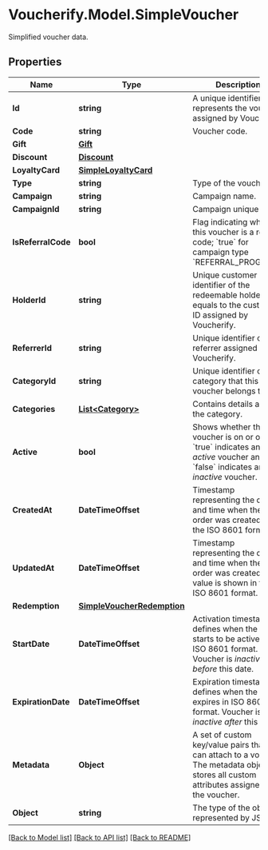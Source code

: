 # Voucherify.Model.SimpleVoucher
Simplified voucher data.

## Properties

Name | Type | Description | Notes
------------ | ------------- | ------------- | -------------
**Id** | **string** | A unique identifier that represents the voucher assigned by Voucherify. | [optional] 
**Code** | **string** | Voucher code. | [optional] 
**Gift** | [**Gift**](Gift.md) |  | [optional] 
**Discount** | [**Discount**](Discount.md) |  | [optional] 
**LoyaltyCard** | [**SimpleLoyaltyCard**](SimpleLoyaltyCard.md) |  | [optional] 
**Type** | **string** | Type of the voucher. | [optional] 
**Campaign** | **string** | Campaign name. | [optional] 
**CampaignId** | **string** | Campaign unique ID. | [optional] 
**IsReferralCode** | **bool** | Flag indicating whether this voucher is a referral code; &#x60;true&#x60; for campaign type &#x60;REFERRAL_PROGRAM&#x60;. | [optional] 
**HolderId** | **string** | Unique customer identifier of the redeemable holder. It equals to the customer ID assigned by Voucherify. | [optional] 
**ReferrerId** | **string** | Unique identifier of the referrer assigned by Voucherify. | [optional] 
**CategoryId** | **string** | Unique identifier of the category that this voucher belongs to. | [optional] 
**Categories** | [**List&lt;Category&gt;**](Category.md) | Contains details about the category. | [optional] 
**Active** | **bool** | Shows whether the voucher is on or off. &#x60;true&#x60; indicates an *active* voucher and &#x60;false&#x60; indicates an *inactive* voucher. | [optional] 
**CreatedAt** | **DateTimeOffset** | Timestamp representing the date and time when the order was created in the ISO 8601 format. | [optional] 
**UpdatedAt** | **DateTimeOffset** | Timestamp representing the date and time when the order was created. The value is shown in the ISO 8601 format. | [optional] 
**Redemption** | [**SimpleVoucherRedemption**](SimpleVoucherRedemption.md) |  | [optional] 
**StartDate** | **DateTimeOffset** | Activation timestamp defines when the code starts to be active in ISO 8601 format. Voucher is *inactive before* this date. | [optional] 
**ExpirationDate** | **DateTimeOffset** | Expiration timestamp defines when the code expires in ISO 8601 format.  Voucher is *inactive after* this date. | [optional] 
**Metadata** | **Object** | A set of custom key/value pairs that you can attach to a voucher. The metadata object stores all custom attributes assigned to the voucher. | [optional] 
**Object** | **string** | The type of the object represented by JSON. | [optional] [default to ObjectEnum.Voucher]

[[Back to Model list]](../../README.md#documentation-for-models) [[Back to API list]](../../README.md#documentation-for-api-endpoints) [[Back to README]](../../README.md)

